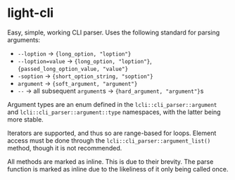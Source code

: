 # light-cli
Easy, simple, working CLI parser. Uses the following standard for parsing arguments:

- `--loption` -> `{long_option, "loption"}`
- `--loption=value` -> `{long_option, "loption"}`, `{passed_long_option_value, "value"}`
- `-soption` -> `{short_option_string, "soption"}`
- `argument` -> `{soft_argument, "argument"}`
- `--` -> all subsequent `argument`s -> `{hard_argument, "argument"}`s

Argument types are an enum defined in the `lcli::cli_parser::argument` and `lcli::cli_parser::argument::type` namespaces, with the latter being more stable.

Iterators are supported, and thus so are range-based for loops. Element access must be done through the `lcli::cli_parser::argument_list()` method, though it is not recommended.

All methods are marked as inline. This is due to their brevity. The parse function is marked as inline due to the likeliness of it only being called once.